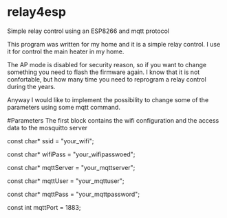 # relay4esp
Simple relay control using an ESP8266 and mqtt protocol

This program was written for my home and it is a simple relay control.
I use it for control the main heater in my home.

The AP mode is disabled for security reason, so if you want to change something you need to flash the firmware again. I know that it is not confortable, but how many time you need to reprogram a relay control during the years.

Anyway I would like to implement the possibility to change some of the parameters using some mqtt command. 


#Parameters
The first block contains the wifi configuration  and the access data to the mosquitto server


const char* ssid = "your_wifi";

const char* wifiPass = "your_wifipasswoed";

const char* mqttServer = "your_mqttserver";

const char* mqttUser = "your_mqttuser";

const char* mqttPass = "your_mqttpassword";

const int mqttPort = 1883;


